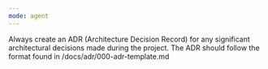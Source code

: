 ```yaml
---
mode: agent
---
```

Always create an ADR (Architecture Decision Record) for any significant architectural decisions made during the project. The ADR should follow the format found in /docs/adr/000-adr-template.md 

